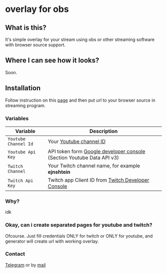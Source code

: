# overlay for obs 
## What is this?  
It's simple overlay for your stream using obs or other streaming software with browser source support.  
## Where I can see how it looks?
Soon.
## Installation
Follow instruction on this [page](https://ejnshtein.github.io/overlay/generator) and then put url to your browser source in streaming program.  
### Variables
| Variable | Description |
| - | - |
| `Youtube Channel Id` | Your [Youtube channel ID](https://www.youtube.com/account_advanced) |
| `Youtube Api Key` | API token form [Google developer console](https://console.developers.google.com/) (Section Youtube Data API v3) |
| `Twitch Channel`| Your Twitch channel name, for example **ejnshtein** |
| `Twitch Api Key` | Twitch app Client ID from [Twitch Developer Console](https://glass.twitch.tv)  |

### Why?
idk

### Okay, can i create separated pages for youtube and twitch?
Ofcourse. Just fill credentials ONLY for twitch or ONLY for youtube, and generator will create url with working overlay.
### Contact
[Telegram](https://t.me/ejnshtein) or by [mail](mailto:ejnshtein@dsgstng.com)